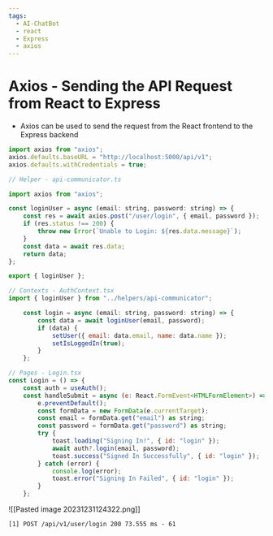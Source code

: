 ```yaml
---
tags:
  - AI-ChatBot
  - react
  - Express
  - axios
---
```

# Axios - Sending the API Request from React to Express

* Axios can be used to send the request from the React frontend to the Express backend

```jsx
import axios from "axios";
axios.defaults.baseURL = "http://localhost:5000/api/v1";
axios.defaults.withCredentials = true;
```

```jsx
// Helper - api-communicator.ts

import axios from "axios";

const loginUser = async (email: string, password: string) => {
	const res = await axios.post("/user/login", { email, password });
	if (res.status !== 200) {
		throw new Error(`Unable to Login: ${res.data.message}`);
	}
	const data = await res.data;
	return data;
};

export { loginUser };

```

```jsx
// Contexts - AuthContext.tsx
import { loginUser } from "../helpers/api-communicator";

	const login = async (email: string, password: string) => {
		const data = await loginUser(email, password);
		if (data) {
			setUser({ email: data.email, name: data.name });
			setIsLoggedIn(true);
		}
	};
```

```jsx
// Pages - Login.tsx
const Login = () => {
	const auth = useAuth();
	const handleSubmit = async (e: React.FormEvent<HTMLFormElement>) => {
		e.preventDefault();
		const formData = new FormData(e.currentTarget);
		const email = formData.get("email") as string;
		const password = formData.get("password") as string;
		try {
			toast.loading("Signing In!", { id: "login" });
			await auth?.login(email, password);
			toast.success("Signed In Successfully", { id: "login" });
		} catch (error) {
			console.log(error);
			toast.error("Signing In Failed", { id: "login" });
		}
	};
```

![[Pasted image 20231231124322.png]]
```console
[1] POST /api/v1/user/login 200 73.555 ms - 61
```




